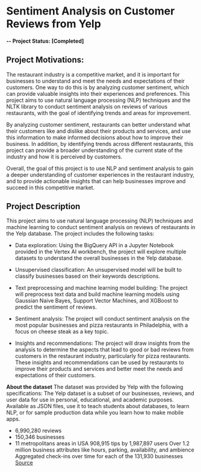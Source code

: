 # Sentiment Analysis on Customer Reviews from Yelp

#### -- Project Status: [Completed]

## Project Motivations:
The restaurant industry is a competitive market, and it is important for businesses to understand and meet the needs and expectations of their customers. 
One way to do this is by analyzing customer sentiment, which can provide valuable insights into their experiences and preferences. 
This project aims to use natural language processing (NLP) techniques and the NLTK library to conduct sentiment analysis on reviews of various restaurants, with the goal of identifying trends and areas for improvement.

By analyzing customer sentiment, restaurants can better understand what their customers like and dislike about their products and services, and use this information to make informed decisions about how to improve their business. 
In addition, by identifying trends across different restaurants, this project can provide a broader understanding of the current state of the industry and how it is perceived by customers.

Overall, the goal of this project is to use NLP and sentiment analysis to gain a deeper understanding of customer experiences in the restaurant industry, 
and to provide actionable insights that can help businesses improve and succeed in this competitive market.


## Project Description

This project aims to use natural language processing (NLP) techniques and machine learning to conduct sentiment analysis on reviews of restaurants in the Yelp database. The project includes the following tasks:

* Data exploration: Using the BigQuery API in a Jupyter Notebook provided in the Vertex AI workbench, the project will explore multiple datasets to understand the overall businesses in the Yelp database.

* Unsupervised classification: An unsupervised model will be built to classify businesses based on their keywords descriptions.

* Text preprocessing and machine learning model building: The project will preprocess text data and build machine learning models using Gaussian Naive Bayes, Support Vector Machines, and XGBoost to predict the sentiment of reviews.

* Sentiment analysis: The project will conduct sentiment analysis on the most popular businesses and pizza restaurants in Philadelphia, with a focus on cheese steak as a key topic.

* Insights and recommendations: The project will draw insights from the analysis to determine the aspects that lead to good or bad reviews from customers in the restaurant industry, particularly for pizza restaurants. 
These insights and recommendations can be used by restaurants to improve their products and services and better meet the needs and expectations of their customers.

**About the dataset** The dataset was provided by Yelp with the following specifications:
The Yelp dataset is a subset of our businesses, reviews, and user data for use in personal, educational, and academic purposes. 
Available as JSON files, use it to teach students about databases, to learn NLP, or for sample production data while you learn how to make mobile apps.

* 6,990,280 reviews 
* 150,346 businesses
* 11 metropolitans areas in USA
908,915 tips by 1,987,897 users
Over 1.2 million business attributes like hours, parking, availability, and ambience
Aggregated check-ins over time for each of the 131,930 businesses
[Source](https://www.yelp.com/dataset)
